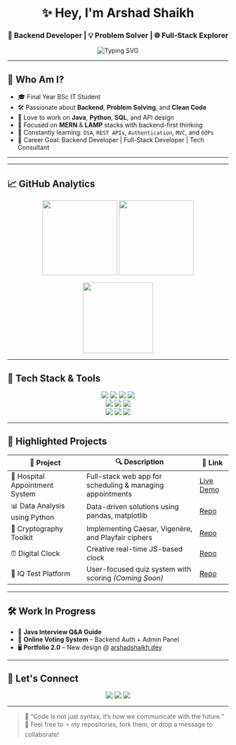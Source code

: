 <h1 align="center">✨ Hey, I'm Arshad Shaikh</h1>
<h3 align="center">🚀 Backend Developer | 💡 Problem Solver | 🌐 Full‑Stack Explorer</h3>

<p align="center">
  <img src="https://readme-typing-svg.demolab.com?font=JetBrains+Mono&size=20&duration=3000&pause=1000&color=36BCF7&center=true&vCenter=true&width=600&lines=Crafting+Code+that+Creates+Impact.;Always+Learning%2C+Building%2C+Improving.;Let%27s+Connect+and+Create+Together+%F0%9F%A4%9D" alt="Typing SVG" />
</p>

---

## 📌 Who Am I?

- 🎓 Final Year BSc IT Student  
- 🛠 Passionate about **Backend**, **Problem Solving**, and **Clean Code**
- 🧠 Love to work on **Java**, **Python**, **SQL**, and API design
- 🔄 Focused on **MERN** & **LAMP** stacks with backend-first thinking
- 🌱 Constantly learning: `DSA`, `REST APIs`, `Authentication`, `MVC`, and `OOPs`
- 🎯 Career Goal: Backend Developer | Full-Stack Developer | Tech Consultant

---


---

## 📈 GitHub Analytics

<p align="center">
  <img src="https://github-readme-streak-stats.herokuapp.com/?user=Arshad-0&theme=gruvbox_duo" height="170" />
  <img src="https://github-readme-stats.vercel.app/api?username=Arshad-0&show_icons=true&theme=gruvbox&rank_icon=github&custom_title=Arshad%27s+GitHub+Stats" height="170" />
</p>

<p align="center">
  <img src="https://github-readme-stats.vercel.app/api/top-langs/?username=Arshad-0&layout=compact&theme=gruvbox" height="160" />
</p>

---
## 🧰 Tech Stack & Tools

<p align="center">
  <img src="https://img.shields.io/badge/Java-ED8B00?style=for-the-badge&logo=java&logoColor=white" />
  <img src="https://img.shields.io/badge/Python-3776AB?style=for-the-badge&logo=python&logoColor=white" />
  <img src="https://img.shields.io/badge/PHP-777BB4?style=for-the-badge&logo=php&logoColor=white" />
  <img src="https://img.shields.io/badge/Node.js-339933?style=for-the-badge&logo=nodedotjs&logoColor=white" />
  <br />
  <img src="https://img.shields.io/badge/HTML5-e34c26?style=for-the-badge&logo=html5&logoColor=white" />
  <img src="https://img.shields.io/badge/CSS3-1572b6?style=for-the-badge&logo=css3&logoColor=white" />
  <img src="https://img.shields.io/badge/JavaScript-f7df1e?style=for-the-badge&logo=javascript&logoColor=black" />
  <br />
  <img src="https://img.shields.io/badge/SQL-CC2927?style=for-the-badge&logo=postgresql&logoColor=white" />
  <img src="https://img.shields.io/badge/MySQL-00758F?style=for-the-badge&logo=mysql&logoColor=white" />
  <img src="https://img.shields.io/badge/GitHub-181717?style=for-the-badge&logo=github&logoColor=white" />
</p>

---

## 🚀 Highlighted Projects

| 🚧 Project                     | 🔍 Description                                            | 🔗 Link                                                                         |
| ------------------------------ | --------------------------------------------------------- | ------------------------------------------------------------------------------- |
| 🏥 Hospital Appointment System | Full-stack web app for scheduling & managing appointments | [Live Demo](https://project-hospital-appointment-management-system.vercel.app/) |
| 📊 Data Analysis using Python  | Data-driven solutions using pandas, matplotlib            | [Repo](https://github.com/Arshad-0/Data-Analysis-Using-Python)                  |
| 🔐 Cryptography Toolkit        | Implementing Caesar, Vigenère, and Playfair ciphers       | [Repo](https://github.com/Arshad-0/Cryptography_Problems)                       |
| ⏰ Digital Clock                | Creative real-time JS-based clock                         | [Repo](https://github.com/Arshad-0/Digital-Clock-1)                             |
| 🧠 IQ Test Platform            | User-focused quiz system with scoring *(Coming Soon)*     | [Repo](#)                                                                       |

---

## 🛠 Work In Progress

* 🔄 **Java Interview Q\&A Guide**
* 🧠 **Online Voting System** – Backend Auth + Admin Panel
* 🖥️ **Portfolio 2.0** – New design @ [arshadshaikh.dev](https://arshadshaikh.dev)

---

## 🤝 Let's Connect

<p align="center">
  <a href="https://www.linkedin.com/in/arshad-ahemad-shaikh/"><img src="https://img.shields.io/badge/LinkedIn-0077B5?logo=linkedin&logoColor=white&style=for-the-badge"/></a>
  <a href="mailto:arshdshaikh53770@gmail.com"><img src="https://img.shields.io/badge/Gmail-D14836?logo=gmail&logoColor=white&style=for-the-badge"/></a>
  <a href="https://github.com/Arshad-0"><img src="https://img.shields.io/badge/GitHub-181717?logo=github&logoColor=white&style=for-the-badge"/></a>
</p>

---

> 💬 “Code is not just syntax, it’s how we communicate with the future.”
> 🌟 Feel free to ⭐ my repositories, fork them, or drop a message to collaborate!
